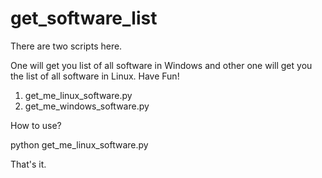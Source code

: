 # get_software_list
There are two scripts here.

One will get you list of all software in Windows and other one will get you the list of all software in Linux. Have Fun!
  1. get_me_linux_software.py
  2. get_me_windows_software.py
  
  
How to use?

python get_me_linux_software.py

That's it.
